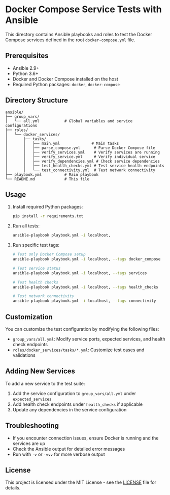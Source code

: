 # Docker Compose Service Tests with Ansible

This directory contains Ansible playbooks and roles to test the Docker Compose services defined in the root `docker-compose.yml` file.

## Prerequisites

- Ansible 2.9+
- Python 3.6+
- Docker and Docker Compose installed on the host
- Required Python packages: `docker`, `docker-compose`

## Directory Structure

```
ansible/
├── group_vars/
│   └── all.yml           # Global variables and service configurations
├── roles/
│   └── docker_services/
│       ├── tasks/
│       │   ├── main.yml              # Main tasks
│       │   ├── parse_compose.yml      # Parse Docker Compose file
│       │   ├── verify_services.yml    # Verify services are running
│       │   ├── verify_service.yml     # Verify individual service
│       │   ├── verify_dependencies.yml # Check service dependencies
│       │   ├── test_health_checks.yml # Test service health endpoints
│       │   └── test_connectivity.yml  # Test network connectivity
├── playbook.yml          # Main playbook
└── README.md             # This file
```

## Usage

1. Install required Python packages:
   ```bash
   pip install -r requirements.txt
   ```

2. Run all tests:
   ```bash
   ansible-playbook playbook.yml -i localhost,
   ```

3. Run specific test tags:
   ```bash
   # Test only Docker Compose setup
   ansible-playbook playbook.yml -i localhost, --tags docker_compose
   
   # Test service status
   ansible-playbook playbook.yml -i localhost, --tags services
   
   # Test health checks
   ansible-playbook playbook.yml -i localhost, --tags health_checks
   
   # Test network connectivity
   ansible-playbook playbook.yml -i localhost, --tags connectivity
   ```

## Customization

You can customize the test configuration by modifying the following files:

- `group_vars/all.yml`: Modify service ports, expected services, and health check endpoints
- `roles/docker_services/tasks/*.yml`: Customize test cases and validations

## Adding New Services

To add a new service to the test suite:

1. Add the service configuration to `group_vars/all.yml` under `expected_services`
2. Add health check endpoints under `health_checks` if applicable
3. Update any dependencies in the service configuration

## Troubleshooting

- If you encounter connection issues, ensure Docker is running and the services are up
- Check the Ansible output for detailed error messages
- Run with `-v` or `-vvv` for more verbose output

## License

This project is licensed under the MIT License - see the [LICENSE](../LICENSE) file for details.
